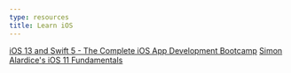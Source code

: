 ```yaml
---
type: resources
title: Learn iOS
---
```


[iOS 13 and Swift 5 - The Complete iOS App Development Bootcamp](https://www.udemy.com/course/ios-13-app-development-bootcamp/)
[Simon Alardice's iOS 11 Fundamentals](https://www.pluralsight.com/courses/ios-11-fundamentals)
